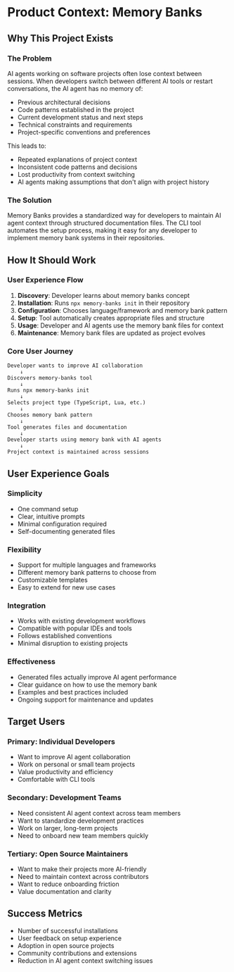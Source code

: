 # Product Context: Memory Banks

## Why This Project Exists

### The Problem
AI agents working on software projects often lose context between sessions. When developers switch between different AI tools or restart conversations, the AI agent has no memory of:
- Previous architectural decisions
- Code patterns established in the project
- Current development status and next steps
- Technical constraints and requirements
- Project-specific conventions and preferences

This leads to:
- Repeated explanations of project context
- Inconsistent code patterns and decisions
- Lost productivity from context switching
- AI agents making assumptions that don't align with project history

### The Solution
Memory Banks provides a standardized way for developers to maintain AI agent context through structured documentation files. The CLI tool automates the setup process, making it easy for any developer to implement memory bank systems in their repositories.

## How It Should Work

### User Experience Flow
1. **Discovery**: Developer learns about memory banks concept
2. **Installation**: Runs `npx memory-banks init` in their repository
3. **Configuration**: Chooses language/framework and memory bank pattern
4. **Setup**: Tool automatically creates appropriate files and structure
5. **Usage**: Developer and AI agents use the memory bank files for context
6. **Maintenance**: Memory bank files are updated as project evolves

### Core User Journey
```
Developer wants to improve AI collaboration
    ↓
Discovers memory-banks tool
    ↓
Runs npx memory-banks init
    ↓
Selects project type (TypeScript, Lua, etc.)
    ↓
Chooses memory bank pattern
    ↓
Tool generates files and documentation
    ↓
Developer starts using memory bank with AI agents
    ↓
Project context is maintained across sessions
```

## User Experience Goals

### Simplicity
- One command setup
- Clear, intuitive prompts
- Minimal configuration required
- Self-documenting generated files

### Flexibility
- Support for multiple languages and frameworks
- Different memory bank patterns to choose from
- Customizable templates
- Easy to extend for new use cases

### Integration
- Works with existing development workflows
- Compatible with popular IDEs and tools
- Follows established conventions
- Minimal disruption to existing projects

### Effectiveness
- Generated files actually improve AI agent performance
- Clear guidance on how to use the memory bank
- Examples and best practices included
- Ongoing support for maintenance and updates

## Target Users

### Primary: Individual Developers
- Want to improve AI agent collaboration
- Work on personal or small team projects
- Value productivity and efficiency
- Comfortable with CLI tools

### Secondary: Development Teams
- Need consistent AI agent context across team members
- Want to standardize development practices
- Work on larger, long-term projects
- Need to onboard new team members quickly

### Tertiary: Open Source Maintainers
- Want to make their projects more AI-friendly
- Need to maintain context across contributors
- Want to reduce onboarding friction
- Value documentation and clarity

## Success Metrics
- Number of successful installations
- User feedback on setup experience
- Adoption in open source projects
- Community contributions and extensions
- Reduction in AI agent context switching issues 